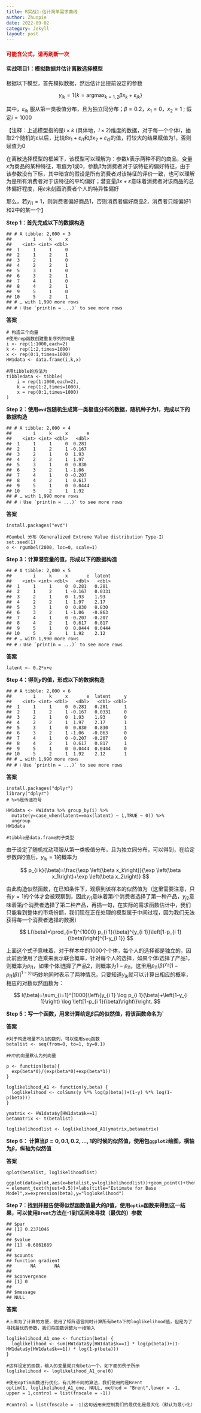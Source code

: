 ```yaml
---
title: R实战1-估计简单需求曲线
author: Zhuopie
date: 2022-09-02
category: Jekyll
layout: post
---
```


#### <font color="#dd0000">可能含公式，请再刷新一次</font>

#### **实战项目1：模拟数据并估计离散选择模型**

根据以下模型，首先模拟数据，然后估计出提前设定的参数


$$
y_{i k}=1\left\{k=\operatorname{argmax}_{k=1,2} \beta x_k+\varepsilon_{i k}\right\}
$$


其中，$\varepsilon_{ik}$ 服从第一类极值分布，且为独立同分布；$\beta=0.2$，$x_{1}=0$，$x_2=1$ ; 假定$i=1000$

【注释：上述模型指的是$i\times k$ (具体地，$i\times 2$)维度的数据，对于每一个个体$i$，抽取2个随机的$\varepsilon$以后，比较$\beta x_1+\varepsilon_{i1}$和$\beta x_2+\varepsilon_{i2}$的值，将较大的结果赋值为1，否则赋值为0

在离散选择模型的框架下，该模型可以理解为：参数$k$表示两种不同的商品，变量$x$为商品的某种特征，取值为1或0，参数$\beta$为消费者对于该特征的偏好特征，由于该参数没有下标，其中暗含的假设是所有消费者对该特征的评价一致，也可以理解为是所有消费者对于该特征的平均偏好；潜变量$\beta x+\varepsilon$意味着消费者对该商品的总体偏好程度，用$\varepsilon$来刻画消费者个人的特异性偏好

那么，若$y_{i1}=1$，则消费者偏好商品1，否则消费者偏好商品2，消费者只能偏好1和2中的某一个】

**Step 1：首先完成以下的数据构造**

```
## # A tibble: 2,000 × 3
##        i     k     x
##    <int> <int> <dbl>
##  1     1     1     0
##  2     1     2     1
##  3     2     1     0
##  4     2     2     1
##  5     3     1     0
##  6     3     2     1
##  7     4     1     0
##  8     4     2     1
##  9     5     1     0
## 10     5     2     1
## # … with 1,990 more rows
## # ℹ Use `print(n = ...)` to see more rows
```

**答案**

```
# 构造三个向量
#使用rep函数创建重复序列的向量
i <- rep(1:1000,each=2)
k <- rep(1:2,times=1000)
x <- rep(0:1,times=1000)
HW1data <- data.frame(i,k,x)

#用tibble的方法为
tibbledata <- tibble(
    i = rep(1:1000,each=2),
    k = rep(1:2,times=1000),
    x = rep(0:1,times=1000)
)
```

**Step 2：使用`evd`包随机生成第一类极值分布的数据，随机种子为1，完成以下的数据构造**

```
## # A tibble: 2,000 × 4
##        i     k     x       e
##    <int> <int> <dbl>   <dbl>
##  1     1     1     0  0.281 
##  2     1     2     1 -0.167 
##  3     2     1     0  1.93  
##  4     2     2     1  1.97  
##  5     3     1     0  0.830 
##  6     3     2     1 -1.06  
##  7     4     1     0 -0.207 
##  8     4     2     1  0.617 
##  9     5     1     0  0.0444
## 10     5     2     1  1.92  
## # … with 1,990 more rows
## # ℹ Use `print(n = ...)` to see more rows
```

**答案**

```
install.packages("evd")

#Gumbel 分布（Generalized Extreme Value distribution Type-I）
set.seed(1)
e <- rgumbel(2000, loc=0, scale=1)
```

**Step 3：计算潜变量的值，形成以下的数据构造**

```
## # A tibble: 2,000 × 5
##        i     k     x       e  latent
##    <int> <int> <dbl>   <dbl>   <dbl>
##  1     1     1     0  0.281   0.281 
##  2     1     2     1 -0.167   0.0331
##  3     2     1     0  1.93    1.93  
##  4     2     2     1  1.97    2.17  
##  5     3     1     0  0.830   0.830 
##  6     3     2     1 -1.06   -0.863 
##  7     4     1     0 -0.207  -0.207 
##  8     4     2     1  0.617   0.817 
##  9     5     1     0  0.0444  0.0444
## 10     5     2     1  1.92    2.12  
## # … with 1,990 more rows
## # ℹ Use `print(n = ...)` to see more rows
```

**答案**

```
latent <- 0.2*x+e
```

**Step 4：得到$y$的值，形成以下的数据构造**

```
## # A tibble: 2,000 × 6
##        i     k     x       e  latent     y
##    <int> <int> <dbl>   <dbl>   <dbl> <dbl>
##  1     1     1     0  0.281   0.281      1
##  2     1     2     1 -0.167   0.0331     0
##  3     2     1     0  1.93    1.93       0
##  4     2     2     1  1.97    2.17       1
##  5     3     1     0  0.830   0.830      1
##  6     3     2     1 -1.06   -0.863      0
##  7     4     1     0 -0.207  -0.207      0
##  8     4     2     1  0.617   0.817      1
##  9     5     1     0  0.0444  0.0444     0
## 10     5     2     1  1.92    2.12       1
## # … with 1,990 more rows
## # ℹ Use `print(n = ...)` to see more rows
```

**答案**

```
install.packages("dplyr")
library("dplyr")
# %>%是传递符号

HW1data <- HW1data %>% group_by(i) %>% 
  mutate(y=case_when(latent==max(latent) ~ 1,TRUE ~ 0)) %>%
  ungroup
HW1data

#tibble是data.frame的子类型
```

由于设定了随机扰动项服从第一类极值分布，且为独立同分布，可以得到，在给定参数$\beta$的值后，$y_{ik}=1$的概率为


$$
p_{i k}(\beta)=\frac{\exp \left(\beta x_k\right)}{\exp \left(\beta x_1\right)+\exp \left(\beta x_2\right)}
$$


由此构造似然函数，在已知条件下，观察到该样本的似然值为（这里需要注意，只有$y=1$的个体才会被观察到，因此$y_{i1}$意味着第$i$个消费者选择了第一种产品，$y_{j2}$意味着第$j$个消费者选择了第二种产品，再插一句，在实际的需求函数估计中，我们只能看到整体的市场份额，我们现在正在处理的模型属于中间过程，因为我们无法获得每一个消费者选择的数据）


$$
L(\beta)=\prod_{i=1}^{1000} p_{i 1}(\beta)^{y_{i 1}}\left[1-p_{i 1}(\beta)\right]^{1-y_{i 1}}
$$


上面这个式子意味着，对于样本中的1000个个体，每个人的选择都是独立的，因此前面使用了连乘来表示联合概率，针对每个人的选择，如果个体$i$选择了产品1，则概率为$p_{i1}$，如果个体$i$选择了产品2，则概率为$1-p_{i1}$，这里用$p_{i 1}(\beta)^{y_{i 1}}\left[1-p_{i 1}(\beta)\right]^{1-y_{i 1}}$巧妙地同时表示了两种情况，只要知道$y_{ik}$就可以计算出相应的概率，相应的对数似然函数为：


$$
l(\beta)=\sum_{i=1}^{1000}\left\{y_{i 1} \log p_{i 1}(\beta)+\left(1-y_{i 1}\right) \log \left[1-p_{i 1}(\beta)\right\}\right.
$$


**Step 5：写一个函数，用来计算给定$\beta$后的似然值，将该函数命名为`**

**答案**

```
#对于构造增量不为1的数列，可以使用seq函数
betalist <- seq(from=0, to=1, by=0.1)

#R中的向量默认为列向量

p <- function(beta){
  exp(beta*0)/(exp(beta*0)+exp(beta*1))
}

loglikelihood_A1 <- function(y,beta) {
  loglikelihood <- colSums(y %*% log(p(beta))+(1-y) %*% log(1-p(beta)))
}

ymatrix <- HW1data$y[HW1data$k==1]
betamatrix <- t(betalist)

loglikelihoodlist <- loglikelihood_A1(ymatrix,betamatrix)
```

**Step 6： 计算当$\beta=0, 0.1, 0.2, ... , 1$的时候的似然值，使用包`ggplot2`绘图，横轴为$\beta$，纵轴为似然值**

**答案**

```
qplot(betalist, loglikelihoodlist)

ggplot(data=plot,aes(x=betalist,y=loglikelihoodlist))+geom_point()+theme(plot.title = element_text(hjust=0.5))+labs(title="Estimate for Base Model",x=expression(beta),y="loglokelihood")
```

**Step 7：找到并报告使得似然函数值最大的$\beta$值，使用`optim`函数来得到这一结果，可以使用`Brent`方法在-1到1区间来寻找（最优的）参数**

```
## $par
## [1] 0.2371046
## 
## $value
## [1] -0.6861689
## 
## $counts
## function gradient 
##       NA       NA 
## 
## $convergence
## [1] 0
## 
## $message
## NULL
```

 **答案**

```
#上面为了计算的方便，使用了矩阵语言同时计算所有beta下的loglikelihood值，但是为了寻找最优的参数，我们将函数调整为一维输入

loglikelihood_A1_one <- function(beta) {
  loglikelihood <- sum(HW1data$y[HW1data$k==1] * log(p(beta))+(1-HW1data$y[HW1data$k==1]) * log(1-p(beta)))
}

#这样设定的函数，输入的变量就只有beta一个，如下面的例子所示
loglikelihood <- loglikelihood_A1_one(0)

#使用optim函数进行优化，有几种不同的算法，我们使用的是Brent
optim(1, loglikelihood_A1_one, NULL, method = "Brent",lower = -1, upper = 1,control = list(fnscale = -1))

#control = list(fnscale = -1)这句话用来控制我们的最优化是最大化（默认为最小化）
```

